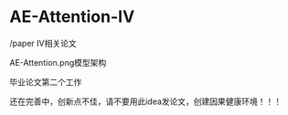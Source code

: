 # AE-Attention-IV

/paper IV相关论文

AE-Attention.png模型架构

毕业论文第二个工作

还在完善中，创新点不佳，请不要用此idea发论文，创建因果健康环境！！！
